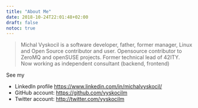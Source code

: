 ```yaml
---
title: "About Me"
date: 2018-10-24T22:01:48+02:00
draft: false
notoc: true
---
```



> Michal Vyskocil is a software developer, father, former manager, Linux and
> Open Source contributor and user. Opensource contributor to ZeroMQ and
> openSUSE projects. Former technical lead of 42ITY. Now working as independent
> consultant (backend, frontend)

See my

* LinkedIn profile https://www.linkedin.com/in/michalvyskocil/
* GitHub account: https://github.com/vyskocilm
* Twitter account: http://twitter.com/vyskocilm
